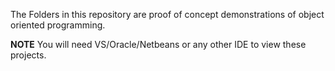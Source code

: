 The Folders in this repository are proof of concept demonstrations of object oriented programming.

**NOTE** You will need VS/Oracle/Netbeans or any other IDE to view these projects.
